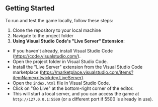 ## Getting Started

To run and test the game locally, follow these steps:

1. Clone the repository to your local machine
2. Navigate to the project folder
3. **Using Visual Studio Code's "Live Server" Extension**:
- If you haven't already, install Visual Studio Code (https://code.visualstudio.com/).
- Open the project folder in Visual Studio Code.
- Install the "Live Server" extension from the Visual Studio Code marketplace (https://marketplace.visualstudio.com/items?itemName=ritwickdey.LiveServer).
- Open the `index.html` file in Visual Studio Code.
- Click on "Go Live" at the bottom-right corner of the editor.
- This will start a local server, and you can access the game at `http://127.0.0.1:5500` (or a different port if 5500 is already in use).
